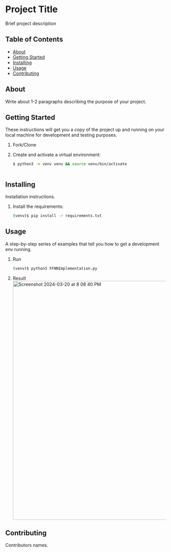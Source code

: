 # Project Title
Brief project description

## Table of Contents

 - [About](#about)
 - [Getting Started](#getting_started)
 - [Installing](#installing)
 - [Usage](#usage)
 - [Contributing](#contributing)

## About
Write about 1-2 paragraphs describing the purpose of your project.

## Getting Started
These instructions will get you a copy of the project up and running on your local machine for development and testing purposes.

1. Fork/Clone

1. Create and activate a virtual environment:

    ```sh
    $ python3 -m venv venv && source venv/bin/activate
    ```


    ```

## Installing
Installation instructions.

1. Install the requirements:

    ```sh
    (venv)$ pip install -r requirements.txt
    
## Usage
A step-by-step series of examples that tell you how to get a development env running.
1. Run

    ```sh
    (venv)$ python3 FFNNImplementation.py
    ```
    
2. Result
    <img width="752" alt="Screenshot 2024-03-20 at 8 08 40 PM" src="https://github.com/njligames/UND_DATA527_Assignment3/assets/16603171/9e1ad5f3-8d9b-4562-a66a-66cb847d41a8">

## Contributing
Contributors names.
